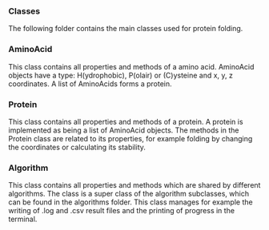 ### Classes
The following folder contains the main classes used for protein folding.

### AminoAcid
This class contains all properties and methods of a amino acid. AminoAcid objects have a type: H(ydrophobic), P(olair) or (C)ysteine and x, y, z coordinates. A list of AminoAcids forms a protein.

### Protein
This class contains all properties and methods of a protein. A protein is implemented as being a list of AminoAcid objects. The methods in the Protein class are related to its properties, for example folding by changing the coordinates or calculating its stability.

### Algorithm
This class contains all properties and methods which are shared by different algorithms. The class is a super class of the algorithm subclasses, which can be found in the algorithms folder. This class manages for example the writing of .log and .csv result files and the printing of progress in the terminal.  

